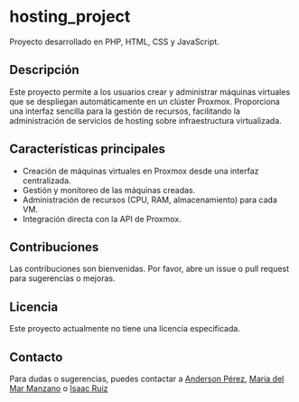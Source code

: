 # hosting_project

Proyecto desarrollado en PHP, HTML, CSS y JavaScript.

## Descripción

Este proyecto permite a los usuarios crear y administrar máquinas virtuales que se despliegan automáticamente en un clúster Proxmox. 
Proporciona una interfaz sencilla para la gestión de recursos, facilitando la administración de servicios de hosting sobre infraestructura virtualizada.

## Características principales

- Creación de máquinas virtuales en Proxmox desde una interfaz centralizada.
- Gestión y monitoreo de las máquinas creadas.
- Administración de recursos (CPU, RAM, almacenamiento) para cada VM.
- Integración directa con la API de Proxmox.

## Contribuciones

Las contribuciones son bienvenidas. Por favor, abre un issue o pull request para sugerencias o mejoras.

## Licencia

Este proyecto actualmente no tiene una licencia especificada.

## Contacto

Para dudas o sugerencias, puedes contactar a [Anderson Pérez](https://github.com/Xadouuu7), [Maria del Mar Manzano](https://github.com/marmb23) o [Isaac Ruiz](https://github.com/isaacruiiizz)
